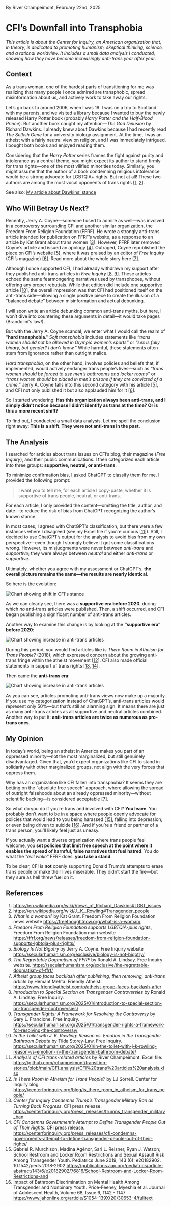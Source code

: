 By River Champeimont, February 22nd, 2025

# CFI’s Downfall into Transphobia

_This article is about the Center for Inquiry, an American organization that, in theory, is dedicated to promoting humanism, skeptical thinking, science, and a rational worldview. It includes a small data analysis I conducted, showing how they have become increasingly anti-trans year after year._

## Context

As a trans woman, one of the hardest parts of transitioning for me was realizing that many people I once admired are transphobic, spread misinformation about us, and actively work to take away our rights.

Let’s go back to around 2006, when I was 19. I was on a trip to Scotland with my parents, and we visited a library because I wanted to buy the newly released Harry Potter book (probably *Harry Potter and the Half-Blood Prince*). But another book caught my attention—*The God Delusion* by Richard Dawkins. I already knew about Dawkins because I had recently read *The Selfish Gene* for a university biology assignment. At the time, I was an atheist with a fairly neutral view on religion, and I was immediately intrigued. I bought both books and enjoyed reading them.

Considering that the *Harry Potter* series frames the fight against purity and intolerance as a central theme, you might expect its author to stand firmly for trans rights—one of the most vilified minorities today. Similarly, you might assume that the author of a book condemning religious intolerance would be a strong advocate for LGBTQIA+ rights. But not at all! These two authors are among the most vocal opponents of trans rights [[1](https://en.wikipedia.org/wiki/Views_of_Richard_Dawkins#LGBT_issues), [2](https://en.wikipedia.org/wiki/J._K._Rowling#Transgender_people)].

See also: [My article about Dawkins’ stance](We%20are%20more%20than%20atheism.md)

## Who Will Betray Us Next?

Recently, Jerry A. Coyne—someone I used to admire as well—was involved in a controversy surrounding CFI and another similar organization, the Freedom From Religion Foundation (FFRF). He wrote a strongly anti-trans article intended for publication on FFRF’s website, as a response to an article by Kat Grant about trans women [[3](https://freethoughtnow.org/what-is-a-woman/)]. However, FFRF later removed Coyne’s article and issued an apology [[4](https://ffrf.org/news/releases/freedom-from-religion-foundation-supports-lgbtqia-plus-rights/)]. Outraged, Coyne republished the piece on CFI’s website [[5](https://secularhumanism.org/exclusive/biology-is-not-bigotry/)], where it was praised by an editor of *Free Inquiry* (CFI’s magazine) [[6](https://secularhumanism.org/exclusive/the-regrettable-dogmatism-of-ffrf/)]. Read more about the whole story here [[7](https://www.friendlyatheist.com/p/atheist-group-faces-backlash-after)].

Although I once supported CFI, I had already withdrawn my support after they published anti-trans articles in *Free Inquiry* [[8](https://secularhumanism.org/2025/01/introduction-to-special-section-on-transgender-controversies/), [9](https://secularhumanism.org/2025/01/transgender-rights-a-framework-for-resolving-the-controversy/)]. These articles echoed the same fearmongering narratives used by transphobes, without offering any proper rebuttals. While that edition did include one supportive article [[10](https://secularhumanism.org/2025/01/in-the-toilet-with-j-k-rowling-reason-vs-emotion-in-the-transgender-bathroom-debate/)], the overall impression was that CFI had positioned itself on the anti-trans side—allowing a single positive piece to create the illusion of a “balanced debate” between misinformation and actual debunking.

I will soon write an article debunking common anti-trans myths, but here, I won’t dive into countering these arguments in detail—it would take pages (Brandolini's law!).

But with the Jerry A. Coyne scandal, we enter what I would call the realm of "**hard transphobia**." _Soft transphobia_ includes statements like _“trans women should not be allowed in Olympic women’s sports”_ or _“sex is fully binary, but gender? I don’t know.”_ While harmful, these statements often stem from ignorance rather than outright malice.

_Hard transphobia_, on the other hand, involves policies and beliefs that, if implemented, would actively endanger trans people’s lives—such as _“trans women should be forced to use men’s bathrooms and locker rooms”_ or _“trans women should be placed in men’s prisons if they are convicted of a crime.”_ Jerry A. Coyne falls into this second category with his article [[5](https://secularhumanism.org/exclusive/biology-is-not-bigotry/)], and CFI not only published it but also applauded him for it [[6](https://secularhumanism.org/exclusive/the-regrettable-dogmatism-of-ffrf/)].

So I started wondering: **Has this organization always been anti-trans, and I simply didn’t notice because I didn’t identify as trans at the time? Or is this a more recent shift?**

To find out, I conducted a small data analysis. Let me spoil the conclusion right away: **This is a shift. They were not anti-trans in the past.**

## The Analysis

I searched for articles about trans issues on CFI’s blog, their magazine (*Free Inquiry*), and their public communications. I then categorized each article into three groups: **supportive, neutral, or anti-trans**.

To minimize confirmation bias, I asked ChatGPT to classify them for me. I provided the following prompt:

> I want you to tell me, for each article I copy-paste, whether it is supportive of trans people, neutral, or anti-trans.

For each article, I only provided the content—omitting the title, author, and date—to reduce the risk of bias from ChatGPT recognizing the author’s known stance.

In most cases, I agreed with ChatGPT’s classification, but there were a few instances where I disagreed (see my Excel file if you’re curious [[11](CFI_analysis/CFI%20trans%20articles%20analysis.xlsx)]). Still, I decided to use ChatGPT’s output for the analysis to avoid bias from my own perspective—even though I strongly believe it got some classifications wrong. However, its misjudgments were never between _anti-trans_ and _supportive_; they were always between _neutral_ and either _anti-trans_ or _supportive_.

Ultimately, whether you agree with my assessment or ChatGPT’s, **the overall picture remains the same—the results are nearly identical**.

So here is the evolution:

![Chart showing shift in CFI's stance](CFI_analysis/histogram_evolution_over_time.png)

As we can clearly see, there was a **supportive era before 2020**, during which _no_ anti-trans articles were published. Then, a shift occurred, and CFI began publishing a significant number of anti-trans articles.

Another way to examine this change is by looking at the **“supportive era” before 2020**:

![Chart showing increase in anti-trans articles](CFI_analysis/pie_chart_before_2020.png)

During this period, you would find articles like *Is There Room in Atheism for Trans People?* (2018), which expressed concern about the growing anti-trans fringe within the atheist movement [[12](https://centerforinquiry.org/blog/is_there_room_in_atheism_for_trans_people/)]. CFI also made official statements in support of trans rights [[13](https://centerforinquiry.org/press_releases/trumps_transgender_military_ban), [14](https://centerforinquiry.org/press_releases/cfi-condemns-governments-attempt-to-define-transgender-people-out-of-their-rights/)].

Then came the **anti-trans era**:

![Chart showing increase in anti-trans articles](CFI_analysis/pie_chart_2020-2025.png)

As you can see, articles promoting anti-trans views now make up a majority. If you use my categorization instead of ChatGPT’s, anti-trans articles would represent only 50%—but that’s still an alarming sign. It means there are just as many anti-trans articles as all supportive and neutral articles combined. Another way to put it: **anti-trans articles are twice as numerous as pro-trans ones**.

## My Opinion

In today’s world, being an atheist in America makes you part of an oppressed minority—not the most marginalized, but still genuinely disadvantaged. Given that, you’d expect organizations like CFI to stand in solidarity with other marginalized groups, not align with the very forces that oppress them.

Why has an organization like CFI fallen into transphobia? It seems they are betting on the “absolute free speech” approach, where allowing the spread of outright falsehoods about an already oppressed minority—without scientific backing—is considered acceptable [[7](https://www.friendlyatheist.com/p/atheist-group-faces-backlash-after)].

So what do you do if you’re trans and involved with CFI? **You leave**. You probably don’t want to be in a space where people openly advocate for policies that would lead to you being harassed [[15](https://publications.aap.org/pediatrics/article-abstract/143/6/e20182902/76816/School-Restroom-and-Locker-Room-Restrictions-and)], falling into depression, or even being driven to suicide [[16](https://www.jahonline.org/article/S1054-139X(20)30653-4/fulltext)]. And if you’re a friend or partner of a trans person, you’ll likely feel just as uneasy.

If you actually want a diverse organization where trans people feel welcome, you **set policies that limit free speech at the point where it enables the spread of harmful, false narratives that fuel hatred**. You do what the _"evil woke"_ FFRF does: **you take a stand**.

To be clear, CFI is **not** openly supporting Donald Trump’s attempts to erase trans people or make their lives miserable. They didn’t start the fire—but they sure as hell threw fuel on it.

## References
1.	https://en.wikipedia.org/wiki/Views_of_Richard_Dawkins#LGBT_issues
2.	https://en.wikipedia.org/wiki/J._K._Rowling#Transgender_people
3.	_What is a woman?_ by Kat Grant. Freedom From Religion Foundation news website https://freethoughtnow.org/what-is-a-woman/ 
4.	_Freedom From Religion Foundation supports LGBTQIA-plus rights_, Freedom From Religion Foundation main website https://ffrf.org/news/releases/freedom-from-religion-foundation-supports-lgbtqia-plus-rights/ 
5.	_Biology Is Not Bigotry_ by Jerry A. Coyne. Free Inquiry website https://secularhumanism.org/exclusive/biology-is-not-bigotry/ 
6.	_The Regrettable Dogmatism of FFRF_ by Ronald A. Lindsay. Free Inquiry website. https://secularhumanism.org/exclusive/the-regrettable-dogmatism-of-ffrf/ 
7.	_Atheist group faces backlash after publishing, then removing, anti-trans article_ by Hemant Mehta. Friendly Atheist. https://www.friendlyatheist.com/p/atheist-group-faces-backlash-after 
8.	_Introduction to Special Section on Transgender Controversies_ by Ronald A. Lindsay. Free Inquiry.	https://secularhumanism.org/2025/01/introduction-to-special-section-on-transgender-controversies/ 
9.	_Transgender Rights: A Framework for Resolving the Controversy_	by Gary L. Francione. Free Inquiry.	https://secularhumanism.org/2025/01/transgender-rights-a-framework-for-resolving-the-controversy/ 
10.	_In the Toilet with J. K. Rowling: Reason vs. Emotion in the Transgender Bathroom Debate_	by Tilda Storey-Law. Free Inquiry. https://secularhumanism.org/2025/01/in-the-toilet-with-j-k-rowling-reason-vs-emotion-in-the-transgender-bathroom-debate/ 
11. _Analysis of CFI trans-related articles_ by River Champeimont. Excel file: https://github.com/rchampeimont/transition-stories/blob/main/CFI_analysis/CFI%20trans%20articles%20analysis.xlsx 
12.	_Is There Room in Atheism for Trans People?_ by EJ Sorrell. Center for Inquiry blog https://centerforinquiry.org/blog/is_there_room_in_atheism_for_trans_people/ 
13.	_Center for Inquiry Condemns Trump’s Transgender Military Ban as Turning Back Progress_. CFI press release. https://centerforinquiry.org/press_releases/trumps_transgender_military_ban 
14.	_CFI Condemns Government’s Attempt to Define Transgender People Out of Their Rights_. CFI press release. https://centerforinquiry.org/press_releases/cfi-condemns-governments-attempt-to-define-transgender-people-out-of-their-rights/ 
15.	Gabriel R. Murchison, Madina Agénor, Sari L. Reisner, Ryan J. Watson; School Restroom and Locker Room Restrictions and Sexual Assault Risk Among Transgender Youth. Pediatrics June 2019; 143 (6): e20182902. 10.1542/peds.2018-2902 https://publications.aap.org/pediatrics/article-abstract/143/6/e20182902/76816/School-Restroom-and-Locker-Room-Restrictions-and
16.	Impact of Bathroom Discrimination on Mental Health Among Transgender and Nonbinary Youth. Price-Feeney, Myeshia et al. Journal of Adolescent Health, Volume 68, Issue 6, 1142 - 1147 https://www.jahonline.org/article/S1054-139X(20)30653-4/fulltext
